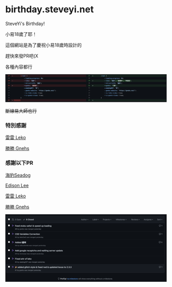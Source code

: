 # birthday.steveyi.net
 SteveYi's Birthday!

小易18歲了耶！

這個網站是為了慶祝小易18歲時設計的

趕快來發PR吧(X

各種內容都行

<img src="https://raw.githubusercontent.com/SteveYi-LAB/birthday.steveyi.net/main/image/screenshot-1.png">

~~斷線易大師也行~~

### 特別感謝

[雷雷 Leko](https://github.com/lekoOwO)

[勝勝 Gnehs](https://github.com/gnehs)

### 感謝以下PR

[海豹Seadog](https://github.com/seadog007)

[Edison Lee](https://github.com/edisonlee55)

[雷雷 Leko](https://github.com/lekoOwO)

[勝勝 Gnehs](https://github.com/gnehs)

<img src="https://raw.githubusercontent.com/SteveYi-LAB/birthday.steveyi.net/main/image/screenshot-2.png">

<!--
但我最可愛了(X
-->
